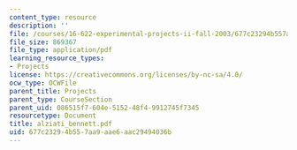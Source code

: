 ```yaml
---
content_type: resource
description: ''
file: /courses/16-622-experimental-projects-ii-fall-2003/677c23294b557aa9aae6aac29494036b_alziati_bennett.pdf
file_size: 869367
file_type: application/pdf
learning_resource_types:
- Projects
license: https://creativecommons.org/licenses/by-nc-sa/4.0/
ocw_type: OCWFile
parent_title: Projects
parent_type: CourseSection
parent_uid: 086515f7-604e-5152-48f4-9912745f7345
resourcetype: Document
title: alziati_bennett.pdf
uid: 677c2329-4b55-7aa9-aae6-aac29494036b
---
```


